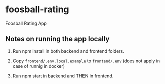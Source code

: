 # foosball-rating

Foosball Rating App

Notes on running the app locally
--------------------------------

1) Run npm install in both backend and frontend folders.

2) Copy `frontend/.env.local.example` to `frontend/.env` 
(does not apply in case of runnig in docker)

3) Run npm start in backend and THEN in frontend.
